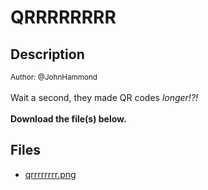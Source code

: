 # QRRRRRRRR

## Description

<small>Author: @JohnHammond</small><br><br>Wait a second, they made QR codes <i>longer!?!</i> <br><br> <b>Download the file(s) below.</b>


## Files

* [qrrrrrrrr.png](files/qrrrrrrrr.png)

